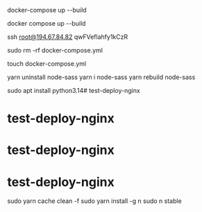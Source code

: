 
docker-compose up --build

docker compose up --build


ssh root@194.67.84.82
qwFVeflahfy1kCzR


sudo rm -rf docker-compose.yml

touch docker-compose.yml


yarn uninstall node-sass
yarn i node-sass
yarn rebuild node-sass


sudo apt install python3.14# test-deploy-nginx
# test-deploy-nginx
# test-deploy-nginx
# test-deploy-nginx


sudo yarn cache clean -f
sudo yarn install -g n
sudo n stable